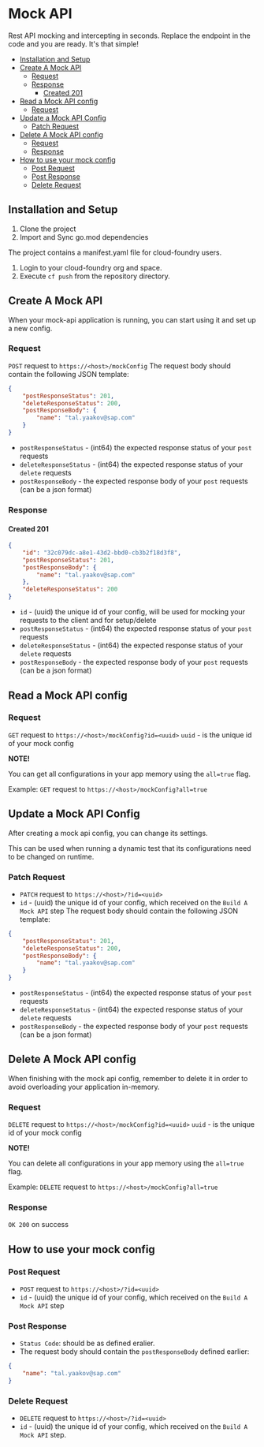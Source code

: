 # Mock API
Rest API mocking and intercepting in seconds.
Replace the endpoint in the code and you are ready. It's that simple!

- [Installation and Setup](#installation-and-setup)
- [Create A Mock API](#create-a-mock-api)
    * [Request](#request)
    * [Response](#response)
        + [Created 201](#created-201)
- [Read a Mock API config](#read-a-mock-api-config)
    * [Request](#request-1)
- [Update a Mock API Config](#update-a-mock-api-config)
    * [Patch Request](#patch-request)
- [Delete A Mock API config](#delete-a-mock-api-config)
    * [Request](#request-2)
    * [Response](#response-1)
- [How to use your mock config](#how-to-use-your-mock-config)
    * [Post Request](#post-request)
    * [Post Response](#post-response)
    * [Delete Request](#delete-request)
    
## Installation and Setup
1. Clone the project
2. Import and Sync go.mod dependencies

The project contains a manifest.yaml file for cloud-foundry users.
1. Login to your cloud-foundry org and space.
2. Execute `cf push` from the repository directory.

## Create A Mock API

When your mock-api application is running, you can start using it and set up a new config.

### Request
`POST` request to `https://<host>/mockConfig`
The request body should contain the following JSON template:
```json
{
    "postResponseStatus": 201,
    "deleteResponseStatus": 200,
    "postResponseBody": {
        "name": "tal.yaakov@sap.com"
    }
}
```
- `postResponseStatus` - (int64) the expected response status of your `post` requests
- `deleteResponseStatus` - (int64)  the expected response status of your `delete` requests
- `postResponseBody` - the expected response body of your `post` requests (can be a json format)

### Response

#### Created 201
```json
{
    "id": "32c079dc-a8e1-43d2-bbd0-cb3b2f18d3f8",
    "postResponseStatus": 201,
    "postResponseBody": {
        "name": "tal.yaakov@sap.com"
    },
    "deleteResponseStatus": 200
}
```
- `id` - (uuid) the unique id of your config, will be used for mocking your requests to the client and for setup/delete
- `postResponseStatus` - (int64) the expected response status of your `post` requests
- `deleteResponseStatus` - (int64)  the expected response status of your `delete` requests
- `postResponseBody` - the expected response body of your `post` requests (can be a json format)

## Read a Mock API config

### Request
`GET` request to `https://<host>/mockConfig?id=<uuid>`
`uuid` - is the unique id of your mock config

**NOTE!**

You can get all configurations in your app memory using the `all=true` flag.

Example:
`GET` request to `https://<host>/mockConfig?all=true`

## Update a Mock API Config
After creating a mock api config, you can change its settings.

This can be used when running a dynamic test that its configurations need to be changed on runtime.

### Patch Request
- `PATCH` request to `https://<host>/?id=<uuid>`
- `id` - (uuid) the unique id of your config, which received on the `Build A Mock API` step
  The request body should contain the following JSON template:
```json
{
    "postResponseStatus": 201,
    "deleteResponseStatus": 200,
    "postResponseBody": {
        "name": "tal.yaakov@sap.com"
    }
}
```
- `postResponseStatus` - (int64) the expected response status of your `post` requests
- `deleteResponseStatus` - (int64)  the expected response status of your `delete` requests
- `postResponseBody` - the expected response body of your `post` requests (can be a json format)

## Delete A Mock API config
When finishing with the mock api config, remember to delete it in order to avoid overloading your application in-memory.

### Request
`DELETE` request to `https://<host>/mockConfig?id=<uuid>`
`uuid` - is the unique id of your mock config

**NOTE!**

You can delete all configurations in your app memory using the `all=true` flag.

Example:
`DELETE` request to `https://<host>/mockConfig?all=true`

### Response
`OK 200` on success

## How to use your mock config

### Post Request
- `POST` request to `https://<host>/?id=<uuid>`
- `id` - (uuid) the unique id of your config, which received on the `Build A Mock API` step

### Post Response
- `Status Code`: should be as defined eralier.
- The request body should contain the `postResponseBody` defined earlier:
```json
{
    "name": "tal.yaakov@sap.com"
}
```
### Delete Request
- `DELETE` request to `https://<host>/?id=<uuid>`
- `id` - (uuid) the unique id of your config, which received on the `Build A Mock API` step.
